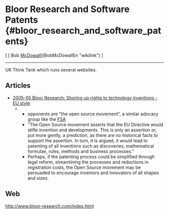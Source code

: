 # Bloor Research and Software Patents {#bloor_research_and_software_patents}

\[ [ Bob [McDowall](McDowall "wikilink")](BobMcDowallEn "wikilink") \]

------------------------------------------------------------------------

UK Think Tank which runs several websites.

## Articles

-   [ 2005-05 Bloor Research: Shoring up rights to technology
    inventions - EU style](BloorResearch050505En "wikilink")
    -   -   opponents are \"the open source movement\", a similar
            adocacy group like the
            [FSA](http://swpat.ffii.org/gasnu/fsa/index.en.html "wikilink")
        -   \"The Open Source movement asserts that the EU Directive
            would stifle invention and developments. This is only an
            assertion or, put more gently, a prediction, as there are no
            historical facts to support the assertion. In turn, it is
            argued, it would lead to patenting of all inventions such as
            discoveries, mathematical formulae, rules, methods and
            business processes.\"
        -   Perhaps, if the patenting process could be simplified
            through legal reform, streamlining the processes and
            reductions in registration costs, the Open Source movement
            may be persuaded to encourage inventors and innovators of
            all shapes and sizes.

## Web

<http://www.bloor-research.com/index.html>
